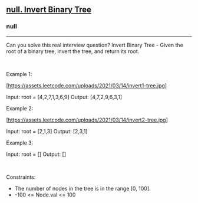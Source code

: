 <h2><a href="https://leetcode.com/problems/invert-binary-tree/">null. Invert Binary Tree</a></h2><h3>null</h3><hr>Can you solve this real interview question? Invert Binary Tree - Given the root of a binary tree, invert the tree, and return its root.

 

Example 1:

[https://assets.leetcode.com/uploads/2021/03/14/invert1-tree.jpg]


Input: root = [4,2,7,1,3,6,9]
Output: [4,7,2,9,6,3,1]


Example 2:

[https://assets.leetcode.com/uploads/2021/03/14/invert2-tree.jpg]


Input: root = [2,1,3]
Output: [2,3,1]


Example 3:


Input: root = []
Output: []


 

Constraints:

 * The number of nodes in the tree is in the range [0, 100].
 * -100 <= Node.val <= 100